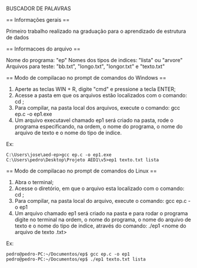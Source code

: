 BUSCADOR DE PALAVRAS

== Informações gerais ==

Primeiro trabalho realizado na graduação para o aprendizado de estrutura de dados

== Informacoes do arquivo ==

Nome do programa: "ep"
Nomes dos tipos de indices: "lista" ou "arvore"
Arquivos para teste: "bb.txt", "longo.txt", "longor.txt" e "texto.txt"


== Modo de compilacao no prompt de comandos do Windows ==

1. Aperte as teclas WIN + R, digite "cmd" e pressione a tecla ENTER;
2. Acesse a pasta em que os arquivos estão localizados com o comando: cd <caminho-do-arquivo>;
3. Para compilar, na pasta local dos arquivos, execute o comando: gcc ep.c -o ep1.exe
4. Um arquivo executavel chamado ep1 será criado na pasta, rode o programa especificando, na ordem, o nome do programa, o nome do arquivo de texto e o nome do tipo de indice.

Ex: 

    C:\Users\jose\aed-ep>gcc ep.c -o ep1.exe
    C:\Users\pedro\Desktop\Projeto AED1\v5>ep1 texto.txt lista

== Modo de compilacao no prompt de comandos do Linux ==

1. Abra o terminal;
2. Acesse o diretório, em que o arquivo esta localizado com o comando: cd <caminho-do-arquivo>;
3. Para compilar, na pasta local do arquivo, execute o comando: gcc ep.c -o ep1
4. Um arquivo chamado ep1 será criado na pasta e para rodar o programa digite no terminal na ordem, o nome do programa, o nome do arquivo de texto e o nome do tipo de indice,
   através do comando: ./ep1 <nome do arquivo de texto .txt> <tipo de indice>


Ex: 

    pedro@pedro-PC:~/Documentos/ep$ gcc ep.c -o ep1
    pedro@pedro-PC:~/Documentos/ep$ ./ep1 texto.txt lista

